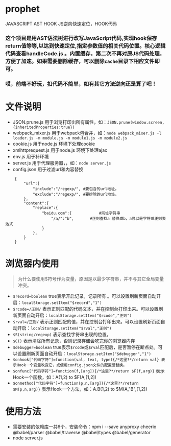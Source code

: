 # prophet

JAVASCRIPT AST HOOK JS逆向快速定位，HOOK代码

### 这个项目是用AST语法树进行改写JavaScript代码,实现hook保存return值等等,以达到快速定位,指定参数值的相关代码位置。核心逻辑代码查看handleCode.js 。内置缓存，第二次不再对原JS代码处理，方便了加速。如果需要删除缓存，可以删除`cache`目录下相应文件即可。
### 哎，前端不好玩，扣代码不简单，如有其它方法逆向还是算了吧！

# 文件说明

- JSON.prune.js 用于浏览打印出所有属性，如：`JSON.prune(window.screen, {inheritedProperties:true})`
- webpack_mixer.js 用于webpack包合并，如：`node webpack_mixer.js -l loader.js -m module.js -m module1.js -m module2.js`
- cookie.js 用于node.js 环境下处理cookie
- xmlhttprequest.js 用于node.js 环境下处理ajax
- env.js 用于补环境
- server.js 用于代理服务器，，如：`node server.js`
- config.json 用于过滤url和内容替换
```
	{
		"url":{
			"include":"/regexp/", #要包含的url地址。
			"exclude":"/regexp/", #要排除的url地址。
		},
		"content":{
			"replace":{
				"baidu.com":{ 			 #网址字符串
					"/a/":"b",     	 #正则查找a 替换成b，a可以是字符或正则表达式
				}
			},
		}
	}
```


# 浏览器内使用

> 为什么要使用$符号作为变量，原因是以最少字符串，并不与其它全局变量冲突。

- `$record=boolean` true表示开启记录，记录所有 。可以设置刷新页面自动开启：`localStorage.setItem("$record","1")`
- `$rcode=/正则/` 表示正则匹配的代码文本，并在控制台打印出来。可以设置刷新页面自动开启：`localStorage.setItem("$rcode","正则")`
- `$rval=/正则/` 表示正则匹配的值，并在控制台打印出来。可以设置刷新页面自动开启：`localStorage.setItem("$rval","正则")`
- `$S(string/regexp)` 表示查找字符串出现的位置。
- `$C()` 表示清除所有记录，否则记录存储会吃完你的浏览器内存
- `$debugger=boolean` true表示`$rcode`或`$rval`匹配后，是否暂停在断点处。可以设置刷新页面自动开启：`localStorage.setItem("$debugger","1")`
- `$onhook["代码字符"]=function(val, text, type){/*这里?*/return val} 表示Hook一个变量改变它，或使用config.json文件的配置硬替换。`
- `$onfunc["代码字符"]=function(f,[arg]){/*这里?*/return $F(f,arg)}` 表示Hook一个函数，如：A(1,2) to $F(A,[1,2])
- `$onmethod["代码字符"]=function(p,n,[arg]){/*这里?*/return $M(p,n,arg)}` 表示Hook一个方法，如：A.B(1,2) to $M(A,"B",[1,2])

# 使用方法

- 需要安装的依赖库一共6个，安装命令：npm i --save anyproxy cheerio @babel/parser @babel/traverse @babel/types @babel/generator
- node server.js





